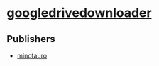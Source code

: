 # [googledrivedownloader](https://pypi.org/project/googledrivedownloader)



## Publishers
- [minotauro](https://pypi.org/user/minotauro)

